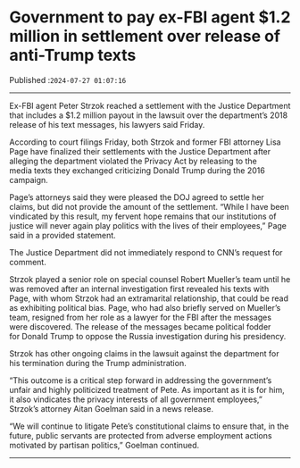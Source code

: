 # Government to pay ex-FBI agent $1.2 million in settlement over release of anti-Trump texts

Published :`2024-07-27 01:07:16`

---

Ex-FBI agent Peter Strzok reached a settlement with the Justice Department that includes a $1.2 million payout in the lawsuit over the department’s 2018 release of his text messages, his lawyers said Friday.

According to court filings Friday, both Strzok and former FBI attorney Lisa Page have finalized their settlements with the Justice Department after alleging the department violated the Privacy Act by releasing to the media texts they exchanged criticizing Donald Trump during the 2016 campaign.

Page’s attorneys said they were pleased the DOJ agreed to settle her claims, but did not provide the amount of the settlement. “While I have been vindicated by this result, my fervent hope remains that our institutions of justice will never again play politics with the lives of their employees,” Page said in a provided statement.

The Justice Department did not immediately respond to CNN’s request for comment.

Strzok played a senior role on special counsel Robert Mueller’s team until he was removed after an internal investigation first revealed his texts with Page, with whom Strzok had an extramarital relationship, that could be read as exhibiting political bias. Page, who had also briefly served on Mueller’s team, resigned from her role as a lawyer for the FBI after the messages were discovered. The release of the messages became political fodder for Donald Trump to oppose the Russia investigation during his presidency.

Strzok has other ongoing claims in the lawsuit against the department for his termination during the Trump administration.

“This outcome is a critical step forward in addressing the government’s unfair and highly politicized treatment of Pete. As important as it is for him, it also vindicates the privacy interests of all government employees,” Strzok’s attorney Aitan Goelman said in a news release.

“We will continue to litigate Pete’s constitutional claims to ensure that, in the future, public servants are protected from adverse employment actions motivated by partisan politics,” Goelman continued.

---

